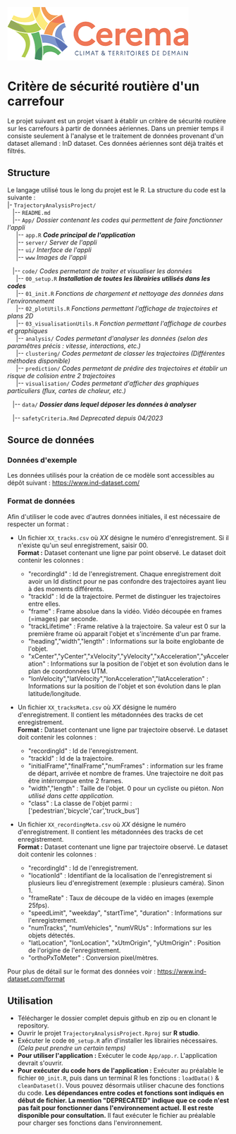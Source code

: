 ![](./App/www/logoCerema.png) 

# Critère de sécurité routière d'un carrefour

Le projet suivant est un projet visant à établir un critère de sécurité routière sur les carrefours à partir de données aériennes. Dans un premier temps il consiste seulement à l'analyse et le traitement de données provenant d'un dataset allemand : InD dataset. Ces données aériennes sont déjà traités et filtrés.

## Structure

Le langage utilisé tous le long du projet est le R. La structure du code est la suivante :\
|- `TrajectoryAnalysisProject/` \
&nbsp;&nbsp; \|-- `README.md`\
&nbsp;&nbsp; \|-- `App/` *Dossier contenant les codes qui permettent de faire fonctionner l'appli* \
&nbsp;&nbsp;&nbsp;&nbsp; \|-- `app.R` ***Code principal de l'application***\
&nbsp;&nbsp;&nbsp;&nbsp; \|-- `server/` *Server de l'appli* \
&nbsp;&nbsp;&nbsp;&nbsp; \|-- `ui/` *Interface de l'appli* \
&nbsp;&nbsp;&nbsp;&nbsp; \|-- `www` *Images de l'appli*

&nbsp;&nbsp; \|-- `code/` *Codes permetant de traiter et visualiser les données* \
&nbsp;&nbsp;&nbsp;&nbsp; \|-- `00_setup.R`   ***Installation de toutes les librairies utilisés dans les codes*** \
&nbsp;&nbsp;&nbsp;&nbsp; \|-- `01_init.R`      *Fonctions de chargement et nettoyage des données dans l'environnement* \
&nbsp;&nbsp;&nbsp;&nbsp; \|-- `02_plotUtils.R` *Fonctions permettant l'affichage de trajectoires et plans 2D* \
&nbsp;&nbsp;&nbsp;&nbsp; \|-- `03_visualisationUtils.R` *Fonction permettant l'affichage de courbes et graphiques* \
&nbsp;&nbsp;&nbsp;&nbsp; \|-- `analysis/`      *Codes permetant d'analyser les données (selon des paramêtres précis : vitesse, interactions, etc.)* \
&nbsp;&nbsp;&nbsp;&nbsp; \|-- `clustering/`    *Codes permetant de classer les trajectoires (Différentes méthodes disponible)* \
&nbsp;&nbsp;&nbsp;&nbsp; \|-- `prediction/`    *Codes permetant de prédire des trajectoires et établir un risque de colision entre 2 trajectoires* \
&nbsp;&nbsp;&nbsp;&nbsp; \|-- `visualisation/` *Codes permetant d'afficher des graphiques particuliers (flux, cartes de chaleur, etc.)* 

&nbsp;&nbsp; \|-- `data/` ***Dossier dans lequel déposer les données à analyser*** 

&nbsp;&nbsp; \|-- `safetyCriteria.Rmd` *Deprecated depuis 04/2023*


## Source de données
### Données d'exemple
Les données utilisés pour la création de ce modèle sont accessibles au dépôt suivant : https://www.ind-dataset.com/

### Format de données
Afin d'utiliser le code avec d'autres données initiales, il est nécessaire de respecter un format :

- Un fichier `XX_tracks.csv` où *XX* désigne le numéro d'enregistrement. Si il n'existe qu'un seul enregistrement, saisir 00.
&nbsp;&nbsp; \
**Format :** Dataset contenant une ligne par point observé. Le dataset doit contenir les colonnes :
  - "recordingId" : Id de l'enregistrement. Chaque enregistrement doit avoir un Id distinct pour ne pas confondre des trajectoires ayant lieu à des moments différents.
  - "trackId" : Id de la trajectoire. Permet de distinguer les trajectoires entre elles.
  - "frame" : Frame absolue dans la vidéo. Vidéo découpée en frames (=images) par seconde.
  - "trackLifetime" : Frame relative à la trajectoire. Sa valeur est 0 sur la première frame où apparait l'objet et s'incrémente d'un par frame.
  - "heading","width","length" : Informations sur la boite englobante de l'objet.
  - "xCenter","yCenter","xVelocity","yVelocity","xAcceleration","yAcceleration" : Informations sur la position de l'objet et son évolution dans le plan de coordonnées UTM.
  - "lonVelocity","latVelocity","lonAcceleration","latAcceleration" : Informations sur la position de l'objet et son évolution dans le plan latitude/longitude.
  
- Un fichier `XX_tracksMeta.csv` où *XX* désigne le numéro d'enregistrement. Il contient les métadonnées des tracks de cet enregistrement.
&nbsp;&nbsp; \
**Format :** Dataset contenant une ligne par trajectoire observé. Le dataset doit contenir les colonnes :
  - "recordingId" : Id de l'enregistrement. 
  - "trackId" : Id de la trajectoire. 
  - "initialFrame","finalFrame","numFrames" : information sur les frame de départ, arrivée et nombre de frames. Une trajectoire ne doit pas être intérrompue entre 2 frames.
  - "width","length" : Taille de l'objet. 0 pour un cycliste ou piéton. *Non utilisé dans cette application.*
  - "class" : La classe de l'objet parmi : ['pedestrian','bicycle','car','truck_bus']

- Un fichier `XX_recordingMeta.csv` où *XX* désigne le numéro d'enregistrement. Il contient les métadonnées des tracks de cet enregistrement.
&nbsp;&nbsp; \
**Format :** Dataset contenant une ligne par trajectoire observé. Le dataset doit contenir les colonnes :
  - "recordingId" : Id de l'enregistrement.
  - "locationId" : Identifiant de la localisation de l'enregistrement si plusieurs lieu d'enregistrement (exemple : plusieurs caméra). Sinon 1.
  - "frameRate" : Taux de découpe de la vidéo en images (exemple 25fps).
  - "speedLimit", "weekday", "startTime", "duration" : Informations sur l'enregistrement.
  - "numTracks", "numVehicles", "numVRUs" : Informations sur les objets détectés.
  - "latLocation", "lonLocation", "xUtmOrigin", "yUtmOrigin" : Position de l'origine de l'enregistrement.
  - "orthoPxToMeter" : Conversion pixel/mètres.
  
Pour plus de détail sur le format des données voir : https://www.ind-dataset.com/format

## Utilisation

-   Télécharger le dossier complet depuis github en zip ou en clonant le repository.
-   Ouvrir le projet `TrajectoryAnalysisProject.Rproj` sur **R studio**.
-   Exécuter le code `00_setup.R` afin d'installer les librairies nécessaires. *(Cela peut prendre un certain temps)*
-   **Pour utiliser l'application :** Exécuter le code `App/app.r`. L'application devrait s'ouvrir.
-   **Pour exécuter du code hors de l'application :** Exécuter au préalable le fichier `00_init.R`, puis dans un terminal R les fonctions : `loadData()` & `cleanDataset()`. Vous pouvez désormais utiliser chacune des fonctions du code. **Les dépendances entre codes et fonctions sont indiqués en début de fichier. La mention "DEPRECATED" indique que ce code n'est pas fait pour fonctionner dans l'environnement actuel. Il est reste disponible pour consultation.** Il faut exécuter le fichier au préalable pour charger ses fonctions dans l'environnement.
